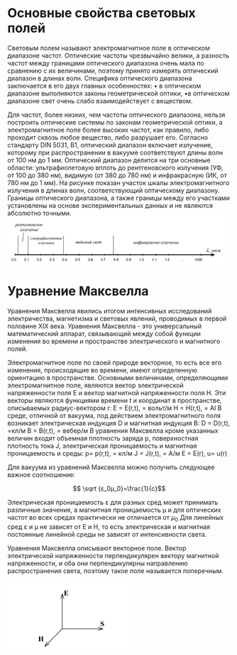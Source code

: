 # Основные свойства световых полей

Световым полем называют электромагнитное поле в оптическом
диапазоне частот. Оптические частоты чрезвычайно велики, а разность частот между границами оптического диапазона очень мала по сравнению с их величинами, поэтому принято измерять оптический диапазон в длинах волн. Специфика оптического диапазона заключается в его двух главных особенностях:
• в оптическом диапазоне выполняются законы геометрической оптики,
•в оптическом диапазоне свет очень слабо взаимодействует с веществом.

Для частот, более низких, чем частоты оптического диапазона, нельзя
построить оптические системы по законам геометрической оптики, а
электромагнитное поле более высоких частот, как правило, либо проходит
сквозь любое вещество, либо разрушает его.
Согласно стандарту DIN 5031, B1, оптический диапазон включает
излучение, которому при распространении в вакууме соответствуют длины
волн от 100 нм до 1 мм. Оптический диапазон делится на три основные
области: ультрафиолетовую вплоть до рентгеновского излучения (УФ, от
100 до 380 нм), видимую (от 380 до 780 нм) и инфракрасную (ИК, от 780 нм
до 1 мм).
На рисунке показан участок шкалы электромагнитного излучения в
длинах волн, соответствующий оптическому диапазону. Границы оптического
диапазона, а также границы между его участками установлены на основе
экспериментальных данных и не являются абсолютно точными.
![](https://github.com/ilap21/lab4/blob/main/1.%20Описание%20световых%20волн/img1/Pasted%20image%2020240523182716.png)
# Уравнение Максвелла

Уравнения Максвелла явились итогом интенсивных исследований
электричества, магнетизма и световых явлений, проводимых в первой половине
XIX века. Уравнения Максвелла - это универсальный математический аппарат,
связывающий между собой функции изменения во времени и пространстве
электрического и магнитного полей.

Электромагнитное поле по своей природе векторное, то есть все его
изменения, происходящие во времени, имеют определенную ориентацию в
пространстве.
Основными величинами, определяющими электромагнитное поле,
являются вектор электрической напряженности поля E и вектор
магнитной напряженности поля Н. Эти векторы являются функциями
времени t и координат в пространстве, описываемых радиус-вектором r:
E = E(r,t), = вольт/м
H = H(r,t), = Al
В среде, отличной от вакуума, под действием электромагнитного поля
возникает электрическая индукция D и магнитная индукция В:
D = D(r,t), =кл/м
B = B(r,t), = вебер/м
В уравнения Максвелла кроме указанных величин входят объемная
плотность заряда р, поверхностная плотность тока J, электрическая
проницаемость и магнитная проницаемость и среды:
p= p(r,t), = кл/м
J = J(r,t), = A/м
E = E(r), u= u(r)

Для вакуума из уравнений Максвелла можно получить следующее важное соотношение: 

$$ \sqrt {ε_0μ_0}=\frac{1}{c}$$

Электрическая проницаемость ε для разных сред может принимать
различные значения, а магнитная проницаемость μ и для оптических частот во
всех средах практически не отличается от $μ_0$ Для линейных сред  ε и  μ не
зависят от Е и Н, то есть электрическая и магнитная постоянные линейной
среды не зависят от интенсивности света.

Уравнения Максвелла описывают векторное поле. Вектор электрической
напряженности перпендикулярен вектору магнитной напряженности, и оба они
перпендикулярны направлению распространения света, поэтому
такое поле называется поперечным.

![](https://github.com/ilap21/lab4/blob/main/1.%20Описание%20световых%20волн/img1/Pasted%20image%2020240523183700.png)
